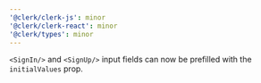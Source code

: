 ```yaml
---
'@clerk/clerk-js': minor
'@clerk/clerk-react': minor
'@clerk/types': minor
---
```


`<SignIn/>` and `<SignUp/>` input fields can now be prefilled with the `initialValues` prop.
